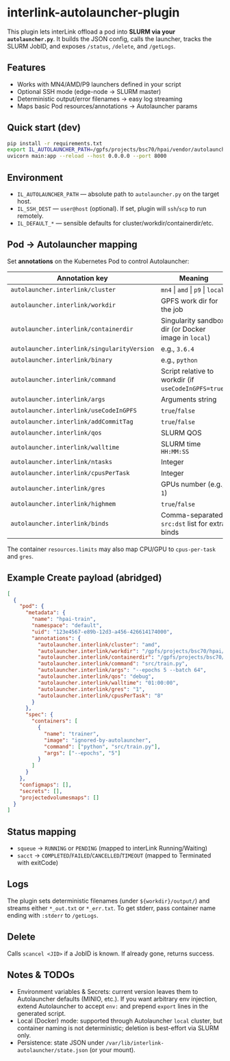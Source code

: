 # interlink-autolauncher-plugin

This plugin lets interLink offload a pod into **SLURM via your `autolauncher.py`**. It builds the JSON config, calls the launcher, tracks the SLURM JobID, and exposes `/status`, `/delete`, and `/getLogs`.

## Features
- Works with MN4/AMD/P9 launchers defined in your script
- Optional SSH mode (edge-node → SLURM master)
- Deterministic output/error filenames → easy log streaming
- Maps basic Pod resources/annotations → Autolauncher params

## Quick start (dev)

```bash
pip install -r requirements.txt
export IL_AUTOLAUNCHER_PATH=/gpfs/projects/bsc70/hpai/vendor/autolauncher/autolauncher.py
uvicorn main:app --reload --host 0.0.0.0 --port 8000
````

## Environment

* `IL_AUTOLAUNCHER_PATH` — absolute path to `autolauncher.py` on the target host.
* `IL_SSH_DEST` — `user@host` (optional). If set, plugin will `ssh`/`scp` to run remotely.
* `IL_DEFAULT_*` — sensible defaults for cluster/workdir/containerdir/etc.

## Pod → Autolauncher mapping

Set **annotations** on the Kubernetes Pod to control Autolauncher:

| Annotation key                              | Meaning                                              |
| ------------------------------------------- | ---------------------------------------------------- |
| `autolauncher.interlink/cluster`            | `mn4` \| `amd` \| `p9` \| `local`                    |
| `autolauncher.interlink/workdir`            | GPFS work dir for the job                            |
| `autolauncher.interlink/containerdir`       | Singularity sandbox dir (or Docker image in `local`) |
| `autolauncher.interlink/singularityVersion` | e.g., `3.6.4`                                        |
| `autolauncher.interlink/binary`             | e.g., `python`                                       |
| `autolauncher.interlink/command`            | Script relative to workdir (if `useCodeInGPFS=true`) |
| `autolauncher.interlink/args`               | Arguments string                                     |
| `autolauncher.interlink/useCodeInGPFS`      | `true`/`false`                                       |
| `autolauncher.interlink/addCommitTag`       | `true`/`false`                                       |
| `autolauncher.interlink/qos`                | SLURM QOS                                            |
| `autolauncher.interlink/walltime`           | SLURM time `HH:MM:SS`                                |
| `autolauncher.interlink/ntasks`             | Integer                                              |
| `autolauncher.interlink/cpusPerTask`        | Integer                                              |
| `autolauncher.interlink/gres`               | GPUs number (e.g., `1`)                              |
| `autolauncher.interlink/highmem`            | `true`/`false`                                       |
| `autolauncher.interlink/binds`              | Comma-separated `src:dst` list for extra binds       |

The container `resources.limits` may also map CPU/GPU to `cpus-per-task` and `gres`.

## Example Create payload (abridged)

```json
[
  {
    "pod": {
      "metadata": {
        "name": "hpai-train",
        "namespace": "default",
        "uid": "123e4567-e89b-12d3-a456-426614174000",
        "annotations": {
          "autolauncher.interlink/cluster": "amd",
          "autolauncher.interlink/workdir": "/gpfs/projects/bsc70/hpai/work/exp1",
          "autolauncher.interlink/containerdir": "/gpfs/projects/bsc70/hpai/containers/rocm-sif-sandbox",
          "autolauncher.interlink/command": "src/train.py",
          "autolauncher.interlink/args": "--epochs 5 --batch 64",
          "autolauncher.interlink/qos": "debug",
          "autolauncher.interlink/walltime": "01:00:00",
          "autolauncher.interlink/gres": "1",
          "autolauncher.interlink/cpusPerTask": "8"
        }
      },
      "spec": {
        "containers": [
          {
            "name": "trainer",
            "image": "ignored-by-autolauncher",
            "command": ["python", "src/train.py"],
            "args": ["--epochs", "5"]
          }
        ]
      }
    },
    "configmaps": [],
    "secrets": [],
    "projectedvolumesmaps": []
  }
]
```

## Status mapping

* `squeue` → `RUNNING` or `PENDING` (mapped to interLink Running/Waiting)
* `sacct` → `COMPLETED`/`FAILED`/`CANCELLED`/`TIMEOUT` (mapped to Terminated with exitCode)

## Logs

The plugin sets deterministic filenames (under `${workdir}/output/`) and streams either `*_out.txt` or `*_err.txt`. To get stderr, pass container name ending with `:stderr` to `/getLogs`.

## Delete

Calls `scancel <JID>` if a JobID is known. If already gone, returns success.

## Notes & TODOs

* Environment variables & Secrets: current version leaves them to Autolauncher defaults (MINIO, etc.). If you want arbitrary env injection, extend Autolauncher to accept `env:` and prepend `export` lines in the generated script.
* Local (Docker) mode: supported through Autolauncher `local` cluster, but container naming is not deterministic; deletion is best-effort via SLURM only.
* Persistence: state JSON under `/var/lib/interlink-autolauncher/state.json` (or your mount).